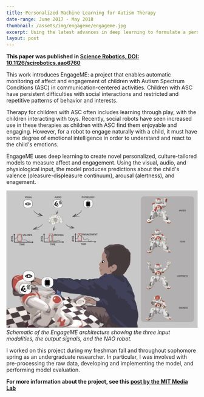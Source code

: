 ```yaml
---
title: Personalized Machine Learning for Autism Therapy
date-range: June 2017 - May 2018
thumbnail: /assets/img/engageme/engageme.jpg
excerpt: Using the latest advances in deep learning to formulate a personalized ML framework for automatic perception of children’s affective states and engagement during robot-assisted autism therapy.
layout: post
---
```


**This paper was published in [Science Robotics, DOI: 10.1126/scirobotics.aao6760](https://robotics.sciencemag.org/content/3/19/eaao6760)**

This work introduces EngageME: a project that enables automatic monitoring of affect and engagement of children with Autism Spectrum Conditions (ASC) in communication-centered activities. Children with ASC have persistent difficulties with social interactions and restricted and repetitive patterns of behavior and interests.

Therapy for children with ASC often includes learning through play, with the children interacting with toys. Recently, social robots have seen increased use in these therapies as children with ASC find them enjoyable and engaging. However, for a robot to engage naturally with a child, it must have some degree of emotional intelligence in order to understand and react to the child's emotions.

EngageME uses deep learning to create novel personalized, culture-tailored models to measure affect and engagement. Using the visual, audio, and physiological input, the model produces predictions about the child's valence (pleasure-displeasure continuum), arousal (alertness), and enagement.

![EngageME Diagram](/assets/img/engageme/engageme.jpg)
*Schematic of the EngageME architecture showing the three input modalities, the output signals, and the NAO robot.*

I worked on this project during my freshman fall and throughout sophomore spring as an undergraduate researcher. In particular, I was involved with pre-processing the raw data, developing and implementing the model, and performing model evaluation.

**For more information about the project, see this [post by the MIT Media Lab](https://www.media.mit.edu/projects/engageme/overview/)**
